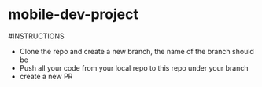 # mobile-dev-project

#INSTRUCTIONS
- Clone the repo and create a new branch, the name of the branch should be <your-name>
- Push all your code from your local repo to this repo under your branch
- create a new PR 
